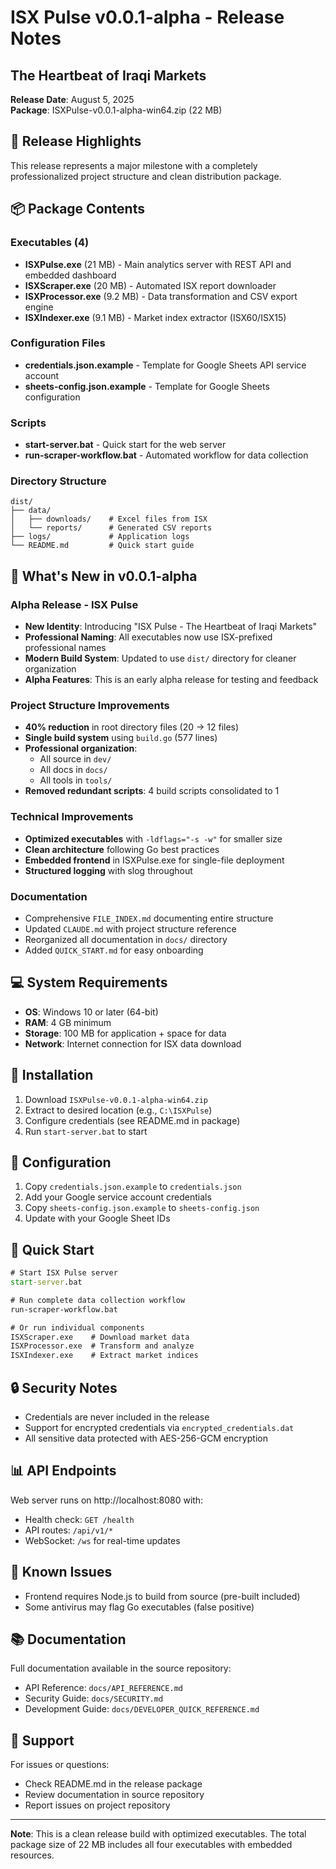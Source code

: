 # ISX Pulse v0.0.1-alpha - Release Notes
## The Heartbeat of Iraqi Markets

**Release Date**: August 5, 2025  
**Package**: ISXPulse-v0.0.1-alpha-win64.zip (22 MB)

## 🎉 Release Highlights

This release represents a major milestone with a completely professionalized project structure and clean distribution package.

## 📦 Package Contents

### Executables (4)
- **ISXPulse.exe** (21 MB) - Main analytics server with REST API and embedded dashboard
- **ISXScraper.exe** (20 MB) - Automated ISX report downloader
- **ISXProcessor.exe** (9.2 MB) - Data transformation and CSV export engine
- **ISXIndexer.exe** (9.1 MB) - Market index extractor (ISX60/ISX15)

### Configuration Files
- **credentials.json.example** - Template for Google Sheets API service account
- **sheets-config.json.example** - Template for Google Sheets configuration

### Scripts
- **start-server.bat** - Quick start for the web server
- **run-scraper-workflow.bat** - Automated workflow for data collection

### Directory Structure
```
dist/
├── data/
│   ├── downloads/    # Excel files from ISX
│   └── reports/      # Generated CSV reports
├── logs/             # Application logs
└── README.md         # Quick start guide
```

## 🚀 What's New in v0.0.1-alpha

### Alpha Release - ISX Pulse
- **New Identity**: Introducing "ISX Pulse - The Heartbeat of Iraqi Markets"
- **Professional Naming**: All executables now use ISX-prefixed professional names
- **Modern Build System**: Updated to use `dist/` directory for cleaner organization
- **Alpha Features**: This is an early alpha release for testing and feedback

### Project Structure Improvements
- **40% reduction** in root directory files (20 → 12 files)
- **Single build system** using `build.go` (577 lines)
- **Professional organization**:
  - All source in `dev/`
  - All docs in `docs/`
  - All tools in `tools/`
- **Removed redundant scripts**: 4 build scripts consolidated to 1

### Technical Improvements
- **Optimized executables** with `-ldflags="-s -w"` for smaller size
- **Clean architecture** following Go best practices
- **Embedded frontend** in ISXPulse.exe for single-file deployment
- **Structured logging** with slog throughout

### Documentation
- Comprehensive `FILE_INDEX.md` documenting entire structure
- Updated `CLAUDE.md` with project structure reference
- Reorganized all documentation in `docs/` directory
- Added `QUICK_START.md` for easy onboarding

## 💻 System Requirements

- **OS**: Windows 10 or later (64-bit)
- **RAM**: 4 GB minimum
- **Storage**: 100 MB for application + space for data
- **Network**: Internet connection for ISX data download

## 🔧 Installation

1. Download `ISXPulse-v0.0.1-alpha-win64.zip`
2. Extract to desired location (e.g., `C:\ISXPulse`)
3. Configure credentials (see README.md in package)
4. Run `start-server.bat` to start

## 📝 Configuration

1. Copy `credentials.json.example` to `credentials.json`
2. Add your Google service account credentials
3. Copy `sheets-config.json.example` to `sheets-config.json`
4. Update with your Google Sheet IDs

## 🏃 Quick Start

```cmd
# Start ISX Pulse server
start-server.bat

# Run complete data collection workflow
run-scraper-workflow.bat

# Or run individual components
ISXScraper.exe    # Download market data
ISXProcessor.exe  # Transform and analyze
ISXIndexer.exe    # Extract market indices
```

## 🔒 Security Notes

- Credentials are never included in the release
- Support for encrypted credentials via `encrypted_credentials.dat`
- All sensitive data protected with AES-256-GCM encryption

## 📊 API Endpoints

Web server runs on http://localhost:8080 with:
- Health check: `GET /health`
- API routes: `/api/v1/*`
- WebSocket: `/ws` for real-time updates

## 🐛 Known Issues

- Frontend requires Node.js to build from source (pre-built included)
- Some antivirus may flag Go executables (false positive)

## 📚 Documentation

Full documentation available in the source repository:
- API Reference: `docs/API_REFERENCE.md`
- Security Guide: `docs/SECURITY.md`
- Development Guide: `docs/DEVELOPER_QUICK_REFERENCE.md`

## 🤝 Support

For issues or questions:
- Check README.md in the release package
- Review documentation in source repository
- Report issues on project repository

---

**Note**: This is a clean release build with optimized executables. The total package size of 22 MB includes all four executables with embedded resources.